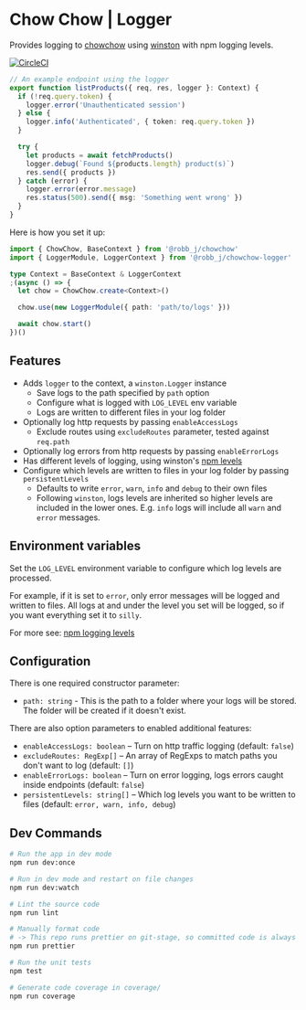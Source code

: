 # Chow Chow | Logger

Provides logging to [chowchow](https://github.com/robb-j/chowchow)
using [winston](https://npmjs.org/package/winston) with npm logging levels.

[![CircleCI](https://circleci.com/gh/robb-j/chowchow-logger.svg?style=svg)](https://circleci.com/gh/robb-j/chowchow-logger)

```ts
// An example endpoint using the logger
export function listProducts({ req, res, logger }: Context) {
  if (!req.query.token) {
    logger.error('Unauthenticated session')
  } else {
    logger.info('Authenticated', { token: req.query.token })
  }

  try {
    let products = await fetchProducts()
    logger.debug(`Found ${products.length} product(s)`)
    res.send({ products })
  } catch (error) {
    logger.error(error.message)
    res.status(500).send({ msg: 'Something went wrong' })
  }
}
```

Here is how you set it up:

```ts
import { ChowChow, BaseContext } from '@robb_j/chowchow'
import { LoggerModule, LoggerContext } from '@robb_j/chowchow-logger'

type Context = BaseContext & LoggerContext
;(async () => {
  let chow = ChowChow.create<Context>()

  chow.use(new LoggerModule({ path: 'path/to/logs' }))

  await chow.start()
})()
```

## Features

- Adds `logger` to the context, a `winston.Logger` instance
  - Save logs to the path specified by `path` option
  - Configure what is logged with `LOG_LEVEL` env variable
  - Logs are written to different files in your log folder
- Optionally log http requests by passing `enableAccessLogs`
  - Exclude routes using `excludeRoutes` parameter, tested against `req.path`
- Optionally log errors from http requests by passing `enableErrorLogs`
- Has different levels of logging, using winston's [npm levels](https://github.com/winstonjs/winston#logging-levels)
- Configure which levels are written to files in your log folder by passing `persistentLevels`
  - Defaults to write `error`, `warn`, `info` and `debug` to their own files
  - Following `winston`, logs levels are inherited so higher levels are included in the lower ones.
    E.g. `info` logs will include all `warn` and `error` messages.

## Environment variables

Set the `LOG_LEVEL` environment variable to configure which log levels are processed.

For example, if it is set to `error`, only error messages will be logged and written to files.
All logs at and under the level you set will be logged, so if you want everything set it to `silly`.

For more see: [npm logging levels](https://github.com/winstonjs/winston#using-logging-levels)

## Configuration

There is one required constructor parameter:

- `path: string` - This is the path to a folder where your logs will be stored. The folder will be created if it doesn't exist.

There are also option parameters to enabled additional features:

- `enableAccessLogs: boolean` – Turn on http traffic logging (default: `false`)
- `excludeRoutes: RegExp[]` – An array of RegExps to match paths you don't want to log (default: `[]`)
- `enableErrorLogs: boolean` – Turn on error logging, logs errors caught inside endpoints (default: `false`)
- `persistentLevels: string[]` – Which log levels you want to be written to files (default: `error, warn, info, debug`)

## Dev Commands

```bash
# Run the app in dev mode
npm run dev:once

# Run in dev mode and restart on file changes
npm run dev:watch

# Lint the source code
npm run lint

# Manually format code
# -> This repo runs prettier on git-stage, so committed code is always formatted
npm run prettier

# Run the unit tests
npm test

# Generate code coverage in coverage/
npm run coverage
```
